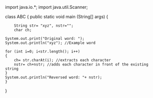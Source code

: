

import java.io.*;
import java.util.Scanner;

class ABC {
	public static void main (String[] args) {
		
		String str= "xyz", nstr="";
		char ch;
		
	System.out.print("Original word: ");
	System.out.println("xyz"); //Example word
		
	for (int i=0; i<str.length(); i++)
	{
		ch= str.charAt(i); //extracts each character
		nstr= ch+nstr; //adds each character in front of the existing string
	}
	System.out.println("Reversed word: "+ nstr);
	}
}


